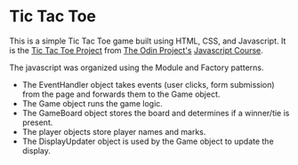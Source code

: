 # Tic Tac Toe

This is a simple Tic Tac Toe game built using HTML, CSS, and Javascript.  It is the [Tic Tac Toe Project](https://www.theodinproject.com/paths/full-stack-ruby-on-rails/courses/javascript/lessons/tic-tac-toe-javascript) from [The Odin Project's](https://www.theodinproject.com/) [Javascript Course](https://www.theodinproject.com/paths/full-stack-ruby-on-rails/courses/javascript/).

The javascript was organized using the Module and Factory patterns.   

- The EventHandler object takes events (user clicks, form submission) from the page and forwards them to the Game object. 
- The Game object runs the game logic. 
- The GameBoard object stores the board and determines if a winner/tie is present.
- The player objects store player names and marks.
- The DisplayUpdater object is used by the Game object to update the display. 


